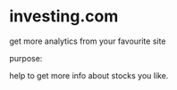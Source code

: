 # investing.com
get more analytics from your favourite site

purpose:

help to get more info about stocks you like.
